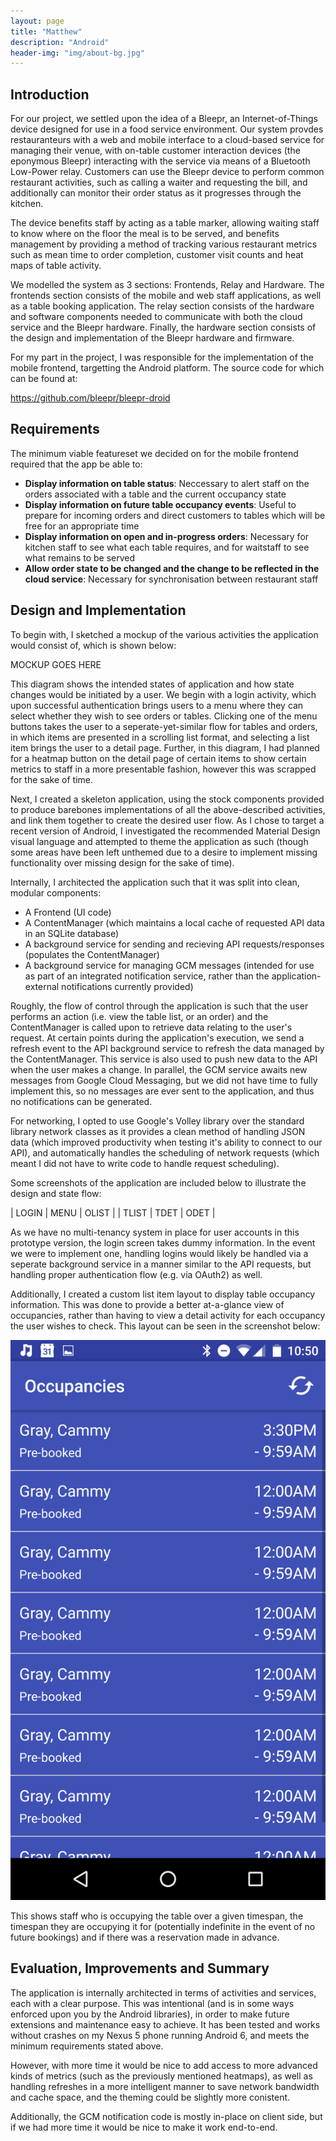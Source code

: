 ```yaml
---
layout: page
title: "Matthew"
description: "Android"
header-img: "img/about-bg.jpg"
---
```

## Introduction
For our project, we settled upon the idea of a Bleepr, an Internet-of-Things device designed for use in a food service environment.
Our system provdes restauranteurs with a web and mobile interface to a cloud-based service for managing their venue, with on-table
customer interaction devices (the eponymous Bleepr) interacting with the service via means of a Bluetooth Low-Power relay. Customers can 
use the Bleepr device to perform common restaurant activities, such as calling a waiter and requesting the bill, and  additionally can monitor
their order status as it progresses through the kitchen.

The device benefits staff by acting as a table marker, allowing waiting staff to know where on the floor the meal is to be served, and
benefits management by providing a method of tracking various restaurant metrics such as mean time to order completion, customer visit counts
and heat maps of table activity.

We modelled the system as 3 sections: Frontends, Relay and Hardware. The frontends section consists of the mobile and web staff applications,
as well as a table booking application. The relay section consists of the hardware and software components needed to communicate with both
the cloud service and the Bleepr hardware. Finally, the hardware section consists of the design and implementation of the Bleepr hardware and
firmware.

For my part in the project, I was responsible for the implementation of the mobile frontend, targetting the Android platform. The source
code for which can be found at:

https://github.com/bleepr/bleepr-droid

## Requirements
The minimum viable featureset we decided on for the mobile frontend required that the app be able to:

* **Display information on table status**: Neccessary to alert staff on the orders associated with a table and the current occupancy state
* **Display information on future table occupancy events**: Useful to prepare for incoming orders and direct customers to tables which will be free for an appropriate time
* **Display information on open and in-progress orders**: Necessary for kitchen staff to see what each table requires, and for waitstaff to see what remains to be served
* **Allow order state to be changed and the change to be reflected in the cloud service**: Necessary for synchronisation between restaurant staff

## Design and Implementation
To begin with, I sketched a mockup of the various activities the application would consist of, which is shown below:

MOCKUP GOES HERE

This diagram shows the intended states of application and how state changes would be initiated by a user. We begin with a login
activity, which upon successful authentication brings users to a menu where they can select whether they wish to see orders or tables.
Clicking one of the menu buttons takes the user to a seperate-yet-similar flow for tables and orders, in which items are presented in 
a scrolling list format, and selecting a list item brings the user to a detail page. Further, in this diagram, I had planned for a
heatmap button on the detail page of certain items to show certain metrics to staff in a more presentable fashion, however this was
scrapped for the sake of time.

Next, I created a skeleton application, using the stock components provided to produce barebones implementations of all the above-described
activities, and link them together to create the desired user flow. As I chose to target a recent version of Android, I investigated
the recommended Material Design visual language and attempted to theme the application as such (though some areas have been left unthemed
due to a desire to implement missing functionality over missing design for the sake of time).

Internally, I architected the application such that it was split into clean, modular components:

* A Frontend (UI code)
* A ContentManager (which maintains a local cache of requested API data in an SQLite database)
* A background service for sending and recieving API requests/responses (populates the ContentManager)
* A background service for managing GCM messages (intended for use as part of an integrated notification service, rather than the application-external notifications currently provided)

Roughly, the flow of control through the application is such that the user performs an action (i.e. view the table list, or an order) and
the ContentManager is called upon to retrieve data relating to the user's request. At certain points during the application's execution,
we send a refresh event to the API background service to refresh the data managed by the ContentManager. This service is also used to push
new data to the API when the user makes a change. In parallel, the GCM service awaits new messages from Google Cloud Messaging, but we
did not have time to fully implement this, so no messages are ever sent to the application, and thus no notifications can be generated.

For networking, I opted to use Google's Volley library over the standard library network classes as it provides a clean method of handling
JSON data (which improved productivity when testing it's ability to connect to our API), and automatically handles the scheduling of network
requests (which meant I did not have to write code to handle request scheduling).

Some screenshots of the application are included below to illustrate the design and state flow:

| LOGIN | MENU | OLIST |
| TLIST | TDET | ODET  |


As we have no multi-tenancy system in place for user accounts in this prototype version, the login screen takes dummy information. In the
event we were to implement one, handling logins would likely be handled via a seperate background service in a manner similar to the API requests,
but handling proper authentication flow (e.g. via OAuth2) as well.

Additionally, I created a custom list item layout to display table occupancy information. This was done to provide a better at-a-glance view
of occupancies, rather than having to view a detail activity for each occupancy the user wishes to check. This layout can be seen in the
screenshot below:

![Table Occupancies](img/matthew/table-occupancies.png)

This shows staff who is occupying the table over a given timespan, the timespan they are occupying it for (potentially indefinite in the event
of no future bookings) and if there was a reservation made in advance.

## Evaluation, Improvements and Summary
The application is internally architected in terms of activities and services, each with a clear purpose. This was intentional (and is in some
ways enforced upon you by the Android libraries), in order to make future extensions and maintenance easy to achieve. It has been tested
and works without crashes on my Nexus 5 phone running Android 6, and meets the minimum requirements stated above.

However, with more time it would be nice to add access to more advanced kinds of metrics (such as the previously mentioned heatmaps), as well
as handling refreshes in a more intelligent manner to save network bandwidth and cache space, and the theming could be slightly more conistent.

Additionally, the GCM notification code is mostly in-place on client side, but if we had more time it would be nice to make it work end-to-end.